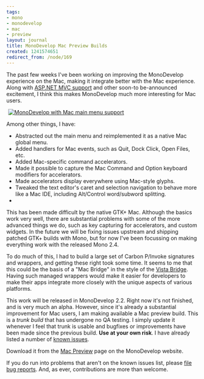 ```yaml
---
tags:
- mono
- monodevelop
- mac
- preview
layout: journal
title: MonoDevelop Mac Preview Builds
created: 1241574651
redirect_from: /node/169
---
```

The past few weeks I've been working on improving the MonoDevelop experience on the Mac, making it integrate better with the Mac experience. Along with <a href="http://mjhutchinson.com/journal/2009/04/04/monodevelop_aspnet_mvc_mac">ASP.NET MVC support</a> and other soon-to be-announced excitement, I think this makes MonoDevelop much more interesting for Mac users.<!--break-->

<a href="http://mjhutchinson.com/files/images/MonoScreenshots/MacMainMenu.png "><img src="http://mjhutchinson.com/files/images/MonoScreenshots/MacMainMenu-thumb.png" alt="MonoDevelop with Mac main menu support" style="max-width:98%; display:block;margin-left:auto;margin-right:auto;" /></a>

Among other things, I have:
<ul>
<li>Abstracted out the main menu and reimplemented it as a native Mac global menu.</li>
<li>Added handlers for Mac events, such as Quit, Dock Click, Open Files, etc.</li>
<li>Added Mac-specific command accelerators.</li>
<li>Made it possible to capture the Mac Command and Option keyboard modifiers for accelerators.</li>
<li>Made accelerators display everywhere using Mac-style glyphs.</li>
<li>Tweaked the text editor's caret and selection navigation to behave more like a Mac IDE, including Alt/Control word/subword splitting.<li>
</ul>

This has been made difficult by the native GTK+ Mac. Although the basics work very well, there are substantial problems with some of the more advanced things we do, such as key capturing for accelerators, and custom widgets. In the future we will be fixing issues upstream and shipping patched GTK+ builds with Mono, but for now I've been focussing on making everything work with the released Mono 2.4.

To do much of this, I had to build a large set of Carbon P/Invoke signatures and wrappers, and getting these right took some time. It seems to me that this could be the basis of a "Mac Bridge" in the style of the <a href="http://code.msdn.microsoft.com/VistaBridge">Vista Bridge</a>. Having such managed wrappers would make it easier for developers to make their apps integrate more closely with the unique aspects of various platforms.

This work will be released in MonoDevelop 2.2. Right now it's not finished, and is very much an alpha. However, since it's already a substantial improvement for Mac users, I am making available a Mac preview build. This is a <em>trunk build</em> that has undergone no QA testing. I simply update it whenever I feel that trunk is usable and bugfixes or improvements have been made since the previous build. <strong>Use at your own risk</strong>. I have already listed a number of <a href="http://monodevelop.com/Developers/Mac_Support#Known_Issues">known issues</a>.

Download it from the <a href="http://monodevelop.com/Download/Mac_Preview">Mac Preview</a> page on the MonoDevelop website.

If you do run into problems that aren't on the known issues list, please <a href="http://monodevelop.com/Developers#Reporting_Bugs">file  bug reports</a>. And, as ever, contributions are more than welcome.
